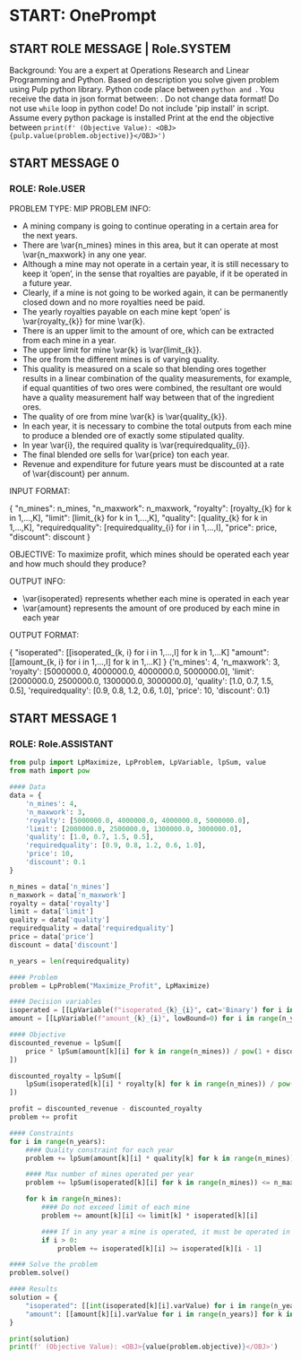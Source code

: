 # START: OnePrompt 
## START ROLE MESSAGE | Role.SYSTEM 
Background: You are a expert at Operations Research and Linear Programming and Python. Based on description you solve given problem using Pulp python library. Python code place between ```python and ```. You receive the data in json format between: <DATA></DATA>. Do not change data format! Do not use `while` loop in python code! Do not include 'pip install' in script. Assume every python package is installed Print at the end the objective between <OBJ></OBJ> `print(f' (Objective Value): <OBJ>{pulp.value(problem.objective)}</OBJ>')`  
## START MESSAGE 0 
### ROLE: Role.USER
<DESCRIPTION>
PROBLEM TYPE: MIP
PROBLEM INFO:

- A mining company is going to continue operating in a certain area for the next years. 
- There are \var{n_mines} mines in this area, but it can operate at most \var{n_maxwork} in any one year. 
- Although a mine may not operate in a certain year, it is still necessary to keep it ‘open’, in the sense that royalties are payable, if it be operated in a future year. 
- Clearly, if a mine is not going to be worked again, it can be permanently closed down and no more royalties need be paid. 
- The yearly royalties payable on each mine kept ‘open’ is \var{royalty_{k}} for mine \var{k}.
- There is an upper limit to the amount of ore, which can be extracted from each mine in a year. 
- The upper limit for mine \var{k} is \var{limit_{k}}.
- The ore from the different mines is of varying quality.
- This quality is measured on a scale so that blending ores together results in a linear combination of the quality measurements, for example, if equal quantities of two ores were combined, the resultant ore would have a quality measurement half way between
that of the ingredient ores. 
- The quality of ore from mine \var{k} is \var{quality_{k}}.
- In each year, it is necessary to combine the total outputs from each mine to produce a blended ore of exactly some stipulated quality.
- In year \var{i}, the required quality is \var{requiredquality_{i}}.
- The final blended ore sells for \var{price} ton each year. 
- Revenue and expenditure for future years must be discounted at a rate of \var{discount} per annum.

INPUT FORMAT:

{
    "n_mines": n_mines,
    "n_maxwork": n_maxwork,
    "royalty": [royalty_{k} for k in 1,...,K],
    "limit": [limit_{k} for k in 1,...,K],
    "quality": [quality_{k} for k in 1,...,K],
    "requiredquality": [requiredquality_{i} for i in 1,...,I],
    "price": price,
    "discount": discount
}


OBJECTIVE: To maximize profit, which mines should be operated each year and how much should they produce?

OUTPUT INFO:

- \var{isoperated} represents whether each mine is operated in each year
- \var{amount} represents the amount of ore produced by each mine in each year

OUTPUT FORMAT:

{
    "isoperated": [[isoperated_{k, i} for i in 1,...,I] for k in 1,...K]
    "amount": [[amount_{k, i} for i in 1,...,I] for k in 1,...K]
}
</DESCRIPTION>
<DATA>
{'n_mines': 4, 'n_maxwork': 3, 'royalty': [5000000.0, 4000000.0, 4000000.0, 5000000.0], 'limit': [2000000.0, 2500000.0, 1300000.0, 3000000.0], 'quality': [1.0, 0.7, 1.5, 0.5], 'requiredquality': [0.9, 0.8, 1.2, 0.6, 1.0], 'price': 10, 'discount': 0.1}</DATA>


## START MESSAGE 1 
### ROLE: Role.ASSISTANT
```python
from pulp import LpMaximize, LpProblem, LpVariable, lpSum, value
from math import pow

#### Data
data = {
    'n_mines': 4,
    'n_maxwork': 3,
    'royalty': [5000000.0, 4000000.0, 4000000.0, 5000000.0],
    'limit': [2000000.0, 2500000.0, 1300000.0, 3000000.0],
    'quality': [1.0, 0.7, 1.5, 0.5],
    'requiredquality': [0.9, 0.8, 1.2, 0.6, 1.0],
    'price': 10,
    'discount': 0.1
}

n_mines = data['n_mines']
n_maxwork = data['n_maxwork']
royalty = data['royalty']
limit = data['limit']
quality = data['quality']
requiredquality = data['requiredquality']
price = data['price']
discount = data['discount']

n_years = len(requiredquality)

#### Problem
problem = LpProblem("Maximize_Profit", LpMaximize)

#### Decision variables
isoperated = [[LpVariable(f"isoperated_{k}_{i}", cat='Binary') for i in range(n_years)] for k in range(n_mines)]
amount = [[LpVariable(f"amount_{k}_{i}", lowBound=0) for i in range(n_years)] for k in range(n_mines)]

#### Objective
discounted_revenue = lpSum([
    price * lpSum(amount[k][i] for k in range(n_mines)) / pow(1 + discount, i + 1) for i in range(n_years)
])

discounted_royalty = lpSum([
    lpSum(isoperated[k][i] * royalty[k] for k in range(n_mines)) / pow(1 + discount, i + 1) for i in range(n_years)
])

profit = discounted_revenue - discounted_royalty
problem += profit

#### Constraints
for i in range(n_years):
    #### Quality constraint for each year
    problem += lpSum(amount[k][i] * quality[k] for k in range(n_mines)) == lpSum(amount[k][i] for k in range(n_mines)) * requiredquality[i]

    #### Max number of mines operated per year
    problem += lpSum(isoperated[k][i] for k in range(n_mines)) <= n_maxwork

    for k in range(n_mines):
        #### Do not exceed limit of each mine
        problem += amount[k][i] <= limit[k] * isoperated[k][i]

        #### If in any year a mine is operated, it must be operated in previous years or open
        if i > 0:
            problem += isoperated[k][i] >= isoperated[k][i - 1]

#### Solve the problem
problem.solve()

#### Results
solution = {
    "isoperated": [[int(isoperated[k][i].varValue) for i in range(n_years)] for k in range(n_mines)],
    "amount": [[amount[k][i].varValue for i in range(n_years)] for k in range(n_mines)]
}

print(solution)
print(f' (Objective Value): <OBJ>{value(problem.objective)}</OBJ>')
```

